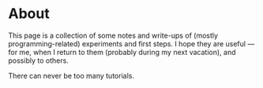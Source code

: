 # About 
This page is a collection of some notes and write-ups of (mostly programming-related) experiments and first steps. I hope they are useful — for me, when I return to them (probably during my next vacation), and possibly to others.

There can never be too many tutorials.
